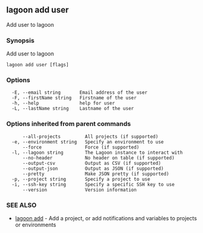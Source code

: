 ## lagoon add user

Add user to lagoon

### Synopsis

Add user to lagoon

```
lagoon add user [flags]
```

### Options

```
  -E, --email string       Email address of the user
  -F, --firstName string   Firstname of the user
  -h, --help               help for user
  -L, --lastName string    Lastname of the user
```

### Options inherited from parent commands

```
      --all-projects         All projects (if supported)
  -e, --environment string   Specify an environment to use
      --force                Force (if supported)
  -l, --lagoon string        The Lagoon instance to interact with
      --no-header            No header on table (if supported)
      --output-csv           Output as CSV (if supported)
      --output-json          Output as JSON (if supported)
      --pretty               Make JSON pretty (if supported)
  -p, --project string       Specify a project to use
  -i, --ssh-key string       Specify a specific SSH key to use
      --version              Version information
```

### SEE ALSO

* [lagoon add](lagoon_add.md)	 - Add a project, or add notifications and variables to projects or environments


